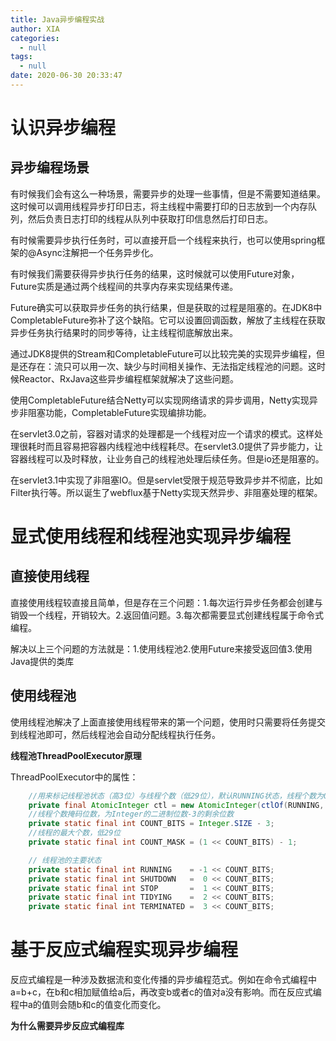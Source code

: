 ```yaml
---
title: Java异步编程实战
author: XIA
categories:
  - null
tags:
  - null
date: 2020-06-30 20:33:47
---
```


# 认识异步编程

## 异步编程场景

有时候我们会有这么一种场景，需要异步的处理一些事情，但是不需要知道结果。这时候可以调用线程异步打印日志，将主线程中需要打印的日志放到一个内存队列，然后负责日志打印的线程从队列中获取打印信息然后打印日志。

有时候需要异步执行任务时，可以直接开启一个线程来执行，也可以使用spring框架的@Async注解把一个任务异步化。

有时候我们需要获得异步执行任务的结果，这时候就可以使用Future对象，Future实质是通过两个线程间的共享内存来实现结果传递。

Future确实可以获取异步任务的执行结果，但是获取的过程是阻塞的。在JDK8中CompletableFuture弥补了这个缺陷。它可以设置回调函数，解放了主线程在获取异步任务执行结果时的同步等待，让主线程彻底解放出来。

通过JDK8提供的Stream和CompletableFuture可以比较完美的实现异步编程，但是还存在：流只可以用一次、缺少与时间相关操作、无法指定线程池的问题。这时候Reactor、RxJava这些异步编程框架就解决了这些问题。

使用CompletableFuture结合Netty可以实现网络请求的异步调用，Netty实现异步非阻塞功能，CompletableFuture实现编排功能。

在servlet3.0之前，容器对请求的处理都是一个线程对应一个请求的模式。这样处理很耗时而且容易把容器内线程池中线程耗尽。在servlet3.0提供了异步能力，让容器线程可以及时释放，让业务自己的线程池处理后续任务。但是io还是阻塞的。

在servlet3.1中实现了非阻塞IO。但是servlet受限于规范导致异步并不彻底，比如Filter执行等。所以诞生了webflux基于Netty实现天然异步、非阻塞处理的框架。

# 显式使用线程和线程池实现异步编程

## 直接使用线程

直接使用线程较直接且简单，但是存在三个问题：1.每次运行异步任务都会创建与销毁一个线程，开销较大。2.返回值问题。3.每次都需要显式创建线程属于命令式编程。

解决以上三个问题的方法就是：1.使用线程池2.使用Future来接受返回值3.使用Java提供的类库

## 使用线程池

使用线程池解决了上面直接使用线程带来的第一个问题，使用时只需要将任务提交到线程池即可，然后线程池会自动分配线程执行任务。

**线程池ThreadPoolExecutor原理**

ThreadPoolExecutor中的属性：

```java
    //用来标记线程池状态（高3位）与线程个数（低29位），默认RUNNING状态，线程个数为0
	private final AtomicInteger ctl = new AtomicInteger(ctlOf(RUNNING, 0));
	//线程个数掩码位数，为Integer的二进制位数-3的剩余位数
    private static final int COUNT_BITS = Integer.SIZE - 3;
	//线程的最大个数，低29位
    private static final int COUNT_MASK = (1 << COUNT_BITS) - 1;

    // 线程池的主要状态
    private static final int RUNNING    = -1 << COUNT_BITS;
    private static final int SHUTDOWN   =  0 << COUNT_BITS;
    private static final int STOP       =  1 << COUNT_BITS;
    private static final int TIDYING    =  2 << COUNT_BITS;
    private static final int TERMINATED =  3 << COUNT_BITS;

```



# 基于反应式编程实现异步编程

反应式编程是一种涉及数据流和变化传播的异步编程范式。例如在命令式编程中a=b+c，在b和c相加赋值给a后，再改变b或者c的值对a没有影响。而在反应式编程中a的值则会随b和c的值变化而变化。

**为什么需要异步反应式编程库**































